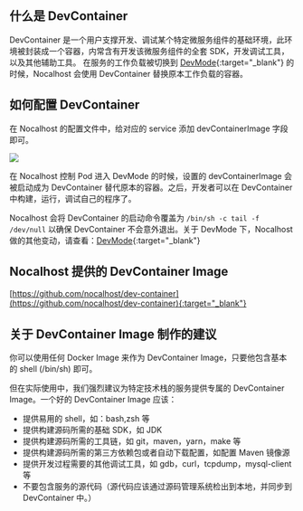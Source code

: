 ## 什么是 DevContainer

DevContainer 是一个用户支撑开发、调试某个特定微服务组件的基础环境，此环境被封装成一个容器，内常含有开发该微服务组件的全套 SDK，开发调试工具，以及其他辅助工具。
在服务的工作负载被切换到 [DevMode](https://nocalhost.dev/Concepts/devmode/){:target="_blank"} 的时候，Nocalhost 会使用 DevContainer 替换原本工作负载的容器。

## 如何配置 DevContainer

在 Nocalhost 的配置文件中，给对应的 service 添加 devContainerImage 字段即可。

![](../assets/images/devcontainerimage.png)

在 Nocalhost 控制 Pod 进入 DevMode 的时候，设置的 devContainerImage 会被启动成为 DevContainer 替代原本的容器。之后，开发者可以在 DevContainer 中构建，运行，调试自己的程序了。

Nocalhost 会将 DevContainer 的启动命令覆盖为 `/bin/sh -c tail -f /dev/null` 以确保 DevContainer 不会意外退出。关于 DevMode 下，Nocalhost 做的其他变动，请查看：[DevMode](https://nocalhost.dev/Concepts/devmode/){:target="_blank"}

## Nocalhost 提供的 DevContainer Image

[https://github.com/nocalhost/dev-container](https://github.com/nocalhost/dev-container){:target="_blank"}

## 关于 DevContainer Image 制作的建议

你可以使用任何 Docker Image 来作为 DevContainer Image，只要他包含基本的 shell (/bin/sh) 即可。

但在实际使用中，我们强烈建议为特定技术栈的服务提供专属的 DevContainer Image。一个好的 DevContainer Image 应该：

- 提供易用的 shell，如：bash,zsh 等
- 提供构建源码所需的基础 SDK，如 JDK
- 提供构建源码所需的工具链，如 git，maven，yarn，make 等
- 提供构建源码所需的第三方依赖包或者自动下载配置，如配置 Maven 镜像源
- 提供开发过程需要的其他调试工具，如 gdb，curl，tcpdump，mysql-client 等
- 不要包含服务的源代码（源代码应该通过源码管理系统检出到本地，并同步到 DevContainer 中。）

